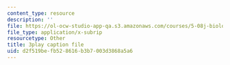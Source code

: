 ```yaml
---
content_type: resource
description: ''
file: https://ol-ocw-studio-app-qa.s3.amazonaws.com/courses/5-08j-biological-chemistry-ii-spring-2016/d2f519befb528616b3b7003d3868a5a6_D9QJ44zENbU.srt
file_type: application/x-subrip
resourcetype: Other
title: 3play caption file
uid: d2f519be-fb52-8616-b3b7-003d3868a5a6
---
```

